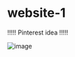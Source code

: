 # website-1
!!!!! Pinterest idea !!!!!

![image](https://github.com/user-attachments/assets/53cfbaa1-def3-448f-98d9-dc7912c6b7b6)

